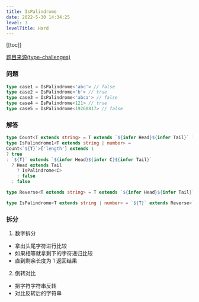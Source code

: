 ```yaml
---
title: IsPalindrome 
date: 2022-5-30 14:34:25
level: 3
levelTitle: Hard
---
```


[[toc]]

[题目来源(type-challenges)](https://github.com/type-challenges/type-challenges/blob/main/questions/04037-hard-ispalindrome/README.md)

### 问题

```typescript
type case1 = IsPalindrome<'abc'> // false
type case2 = IsPalindrome<'b'> // true
type case3 = IsPalindrome<'abca'> // false
type case4 = IsPalindrome<121> // true
type case5 = IsPalindrome<19260817> // false
```

### 解答

```typescript
type Count<T extends string> = T extends `${infer Head}${infer Tail}` ? [Head, ...Count<Tail>] : []
type IsPalindrome1<T extends string | number> = 
Count<`${T}`>['length'] extends 1
? true
: `${T}` extends `${infer Head}${infer C}${infer Tail}`
  ? Head extends Tail
    ? IsPalindrome<C>
    : false
  : false

type Reverse<T extends string> = T extends `${infer Head}${infer Tail}` ? `${Reverse<Tail>}${Head}` : T;

type IsPalindrome<T extends string | number> = `${T}` extends Reverse<`${T}`> ? true : false
```

### 拆分

1. 数字拆分
  - 拿出头尾字符进行比较
  - 如果相等就拿剩下的字符递归比较
  - 直到剩余长度为 1 返回结果
2. 倒转对比
  - 把字符字符串反转
  - 对比反转后的字符串
